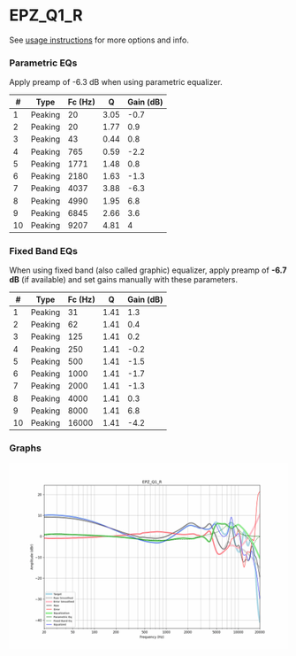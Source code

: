 # EPZ_Q1_R
See [usage instructions](https://github.com/jaakkopasanen/AutoEq#usage) for more options and info.

### Parametric EQs
Apply preamp of -6.3 dB when using parametric equalizer.

|   # | Type    |   Fc (Hz) |    Q |   Gain (dB) |
|-----|---------|-----------|------|-------------|
|   1 | Peaking |        20 | 3.05 |        -0.7 |
|   2 | Peaking |        20 | 1.77 |         0.9 |
|   3 | Peaking |        43 | 0.44 |         0.8 |
|   4 | Peaking |       765 | 0.59 |        -2.2 |
|   5 | Peaking |      1771 | 1.48 |         0.8 |
|   6 | Peaking |      2180 | 1.63 |        -1.3 |
|   7 | Peaking |      4037 | 3.88 |        -6.3 |
|   8 | Peaking |      4990 | 1.95 |         6.8 |
|   9 | Peaking |      6845 | 2.66 |         3.6 |
|  10 | Peaking |      9207 | 4.81 |         4   |

### Fixed Band EQs
When using fixed band (also called graphic) equalizer, apply preamp of **-6.7 dB** (if available) and set gains manually with these parameters.

|   # | Type    |   Fc (Hz) |    Q |   Gain (dB) |
|-----|---------|-----------|------|-------------|
|   1 | Peaking |        31 | 1.41 |         1.3 |
|   2 | Peaking |        62 | 1.41 |         0.4 |
|   3 | Peaking |       125 | 1.41 |         0.2 |
|   4 | Peaking |       250 | 1.41 |        -0.2 |
|   5 | Peaking |       500 | 1.41 |        -1.5 |
|   6 | Peaking |      1000 | 1.41 |        -1.7 |
|   7 | Peaking |      2000 | 1.41 |        -1.3 |
|   8 | Peaking |      4000 | 1.41 |         0.3 |
|   9 | Peaking |      8000 | 1.41 |         6.8 |
|  10 | Peaking |     16000 | 1.41 |        -4.2 |

### Graphs
![](./EPZ_Q1_R.png)
